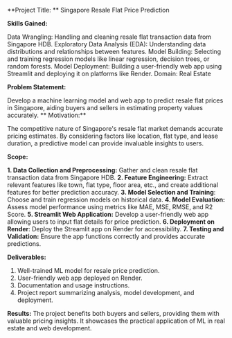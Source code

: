 **Project Title: ** Singapore Resale Flat Price Prediction

**Skills Gained:**

Data Wrangling: Handling and cleaning resale flat transaction data from Singapore HDB.
Exploratory Data Analysis (EDA): Understanding data distributions and relationships between features.
Model Building: Selecting and training regression models like linear regression, decision trees, or random forests.
Model Deployment: Building a user-friendly web app using Streamlit and deploying it on platforms like Render.
Domain: Real Estate

**Problem Statement:**

Develop a machine learning model and web app to predict resale flat prices in Singapore, aiding buyers and sellers in estimating property values accurately.
**
Motivation:**

The competitive nature of Singapore's resale flat market demands accurate pricing estimates. By considering factors like location, flat type, and lease duration, a predictive model can provide invaluable insights to users.

**Scope:**

**1. Data Collection and Preprocessing:** Gather and clean resale flat transaction data from Singapore HDB.
**2. Feature Engineering:** Extract relevant features like town, flat type, floor area, etc., and create additional features for better prediction accuracy.
**3. Model Selection and Training**: Choose and train regression models on historical data.
**4. Model Evaluation:** Assess model performance using metrics like MAE, MSE, RMSE, and R2 Score.
**5. Streamlit Web Application:** Develop a user-friendly web app allowing users to input flat details for price prediction.
**6. Deployment on Render**: Deploy the Streamlit app on Render for accessibility.
**7. Testing and Validation:** Ensure the app functions correctly and provides accurate predictions.

**Deliverables:**

1. Well-trained ML model for resale price prediction.
2. User-friendly web app deployed on Render.
3. Documentation and usage instructions.
4. Project report summarizing analysis, model development, and deployment.
   
**Results:**
The project benefits both buyers and sellers, providing them with valuable pricing insights. It showcases the practical application of ML in real estate and web development.
